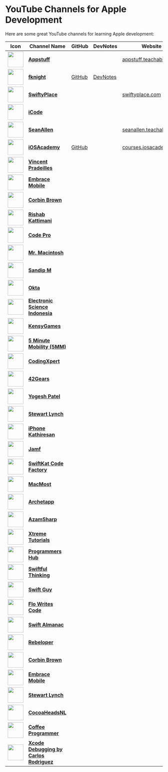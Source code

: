 # YouTube Channels for Apple Development

Here are some great YouTube channels for learning Apple development:

| Icon | Channel Name | GitHub | DevNotes | Website |
|------|--------------|--------|----------|---------|
| <img src="https://yt3.googleusercontent.com/0RmpMkzp4DDaWAsh4apaTt6OskyNOxBx_H14a73wyXds1QAhrQJJPivM39Ye23kVOsVMtFlHJzM=s160-c-k-c0x00ffffff-no-rj" width="50" height="50" /> | <span style="color: black; font-weight: bold;">[Appstuff](https://www.youtube.com/@appstuff)</span> |  |  | [appstuff.teachable.com/](https://appstuff.teachable.com/)|
| <img src="https://avatars.githubusercontent.com/u/15620553?s=48&v=4" width="50" height="50" /> | <span style="color: black; font-weight: bold;">[fknight](https://www.youtube.com/@fknight)</span> | [GitHub](https://github.com/ForrestKnight) | [DevNotes](https://www.devnotesdaily.com/authors/65989995-3f8c-4980-9afa-e90358ebe0c4) |  |
| <img src="https://yt3.googleusercontent.com/JdZRGnfb53Fg3VUGHdT2WEVEzSFPxJsTV-FamNE8FkgeqPvmFp8orVgPBnJoy-NTNCPEiqzo=s160-c-k-c0x00ffffff-no-rj" width="50" height="50" /> | <span style="color: black; font-weight: bold;">[SwiftyPlace](https://www.youtube.com/@SwiftyPlace)</span> |  |  | [swiftyplace.com](https://swiftyplace.com) |
| <img src="https://yt3.googleusercontent.com/ytc/AIdro_kShK2GojYoCcvLX1OZ5CRddwTepu-N-u-aEUUT35XoBg=s160-c-k-c0x00ffffff-no-rj" width="50" height="50" /> | <span style="color: black; font-weight: bold;">[iCode](https://www.youtube.com/@iCode_Happy_Coding)</span> |  |  | |
| <img src="https://yt3.googleusercontent.com/wujHpEJt-XOr1fjzQW0-f9ko4eCFnlXqjhM5ecMtDzMi-3ezCor-UQ9OsydWOp_Z9dy5DdyX_Q=s160-c-k-c0x00ffffff-no-rj" width="50" height="50" /> | <span style="color: black; font-weight: bold;">[SeanAllen](https://www.youtube.com/@seanallen)</span> |  |  | [seanallen.teachable.com](https://seanallen.teachable.com/) |
| <img src="https://yt3.googleusercontent.com/ytc/AIdro_kFu4depJgvfzT5jzpNOKhtZX61YpRyRpZ_b3xNm0I4zw=s160-c-k-c0x00ffffff-no-rj" width="50" height="50" /> | <span style="color: black; font-weight: bold;">[iOSAcademy](https://www.youtube.com/@iOSAcademy)</span> | [GitHub](https://github.com/AfrazCodes) |  | [courses.iosacademy.io](https://courses.iosacademy.io) |
| <img src="https://yt3.googleusercontent.com/ytc/AIdro_kFu4depJgvfzT5jzpNOKhtZX61YpRyRpZ_b3xNm0I4zw=s160-c-k-c0x00ffffff-no-rj" width="50" height="50" /> | <span style="color: black; font-weight: bold;">[Vincent Pradeilles](https://www.youtube.com/@v_pradeilles)</span> |  |  | |
| <img src="https://yt3.googleusercontent.com/ytc/AIdro_kFu4depJgvfzT5jzpNOKhtZX61YpRyRpZ_b3xNm0I4zw=s160-c-k-c0x00ffffff-no-rj" width="50" height="50" /> | <span style="color: black; font-weight: bold;">[Embrace Mobile](https://www.youtube.com/@embracemobile)</span> |  |  | |
| <img src="https://yt3.googleusercontent.com/ytc/AIdro_kFu4depJgvfzT5jzpNOKhtZX61YpRyRpZ_b3xNm0I4zw=s160-c-k-c0x00ffffff-no-rj" width="50" height="50" /> | <span style="color: black; font-weight: bold;">[Corbin Brown](https://www.youtube.com/@Corbin_Brown)</span> |  |  | |
| <img src="https://yt3.googleusercontent.com/ytc/AIdro_kFu4depJgvfzT5jzpNOKhtZX61YpRyRpZ_b3xNm0I4zw=s160-c-k-c0x00ffffff-no-rj" width="50" height="50" /> | <span style="color: black; font-weight: bold;">[Rishab Kattimani](https://www.youtube.com/@RishabTeachesTech)</span> |  |  | |
| <img src="https://yt3.googleusercontent.com/ytc/AIdro_kFu4depJgvfzT5jzpNOKhtZX61YpRyRpZ_b3xNm0I4zw=s160-c-k-c0x00ffffff-no-rj" width="50" height="50" /> | <span style="color: black; font-weight: bold;">[Code Pro](https://www.youtube.com/@CodePro)</span> |  |  | |
| <img src="https://yt3.googleusercontent.com/ytc/AIdro_kFu4depJgvfzT5jzpNOKhtZX61YpRyRpZ_b3xNm0I4zw=s160-c-k-c0x00ffffff-no-rj" width="50" height="50" /> | <span style="color: black; font-weight: bold;">[Mr. Macintosh](https://www.youtube.com/@Mr.Macintosh)</span> |  |  | |
| <img src="https://yt3.googleusercontent.com/ytc/AIdro_kFu4depJgvfzT5jzpNOKhtZX61YpRyRpZ_b3xNm0I4zw=s160-c-k-c0x00ffffff-no-rj" width="50" height="50" /> | <span style="color: black; font-weight: bold;">[Sandip M](https://www.youtube.com/@sandipm)</span> |  |  | |
| <img src="https://yt3.googleusercontent.com/ytc/AIdro_kFu4depJgvfzT5jzpNOKhtZX61YpRyRpZ_b3xNm0I4zw=s160-c-k-c0x00ffffff-no-rj" width="50" height="50" /> | <span style="color: black; font-weight: bold;">[Okta](https://www.youtube.com/@OktaInc)</span> |  |  | |
| <img src="https://yt3.googleusercontent.com/ytc/AIdro_kFu4depJgvfzT5jzpNOKhtZX61YpRyRpZ_b3xNm0I4zw=s160-c-k-c0x00ffffff-no-rj" width="50" height="50" /> | <span style="color: black; font-weight: bold;">[Electronic Science Indonesia](https://www.youtube.com/@electronicscienceindonesia8732)</span> |  |  | |
| <img src="https://yt3.googleusercontent.com/ytc/AIdro_kFu4depJgvfzT5jzpNOKhtZX61YpRyRpZ_b3xNm0I4zw=s160-c-k-c0x00ffffff-no-rj" width="50" height="50" /> | <span style="color: black; font-weight: bold;">[KensyGames](https://www.youtube.com/@kensygames5967)</span> |  |  | |
| <img src="https://yt3.googleusercontent.com/ytc/AIdro_kFu4depJgvfzT5jzpNOKhtZX61YpRyRpZ_b3xNm0I4zw=s160-c-k-c0x00ffffff-no-rj" width="50" height="50" /> | <span style="color: black; font-weight: bold;">[5 Minute Mobility (5MM)](https://www.youtube.com/@5MinuteMobility)</span> |  |  | |
| <img src="https://yt3.googleusercontent.com/ytc/AIdro_kFu4depJgvfzT5jzpNOKhtZX61YpRyRpZ_b3xNm0I4zw=s160-c-k-c0x00ffffff-no-rj" width="50" height="50" /> | <span style="color: black; font-weight: bold;">[CodingXpert](https://www.youtube.com/@CodingXpert)</span> |  |  | |
| <img src="https://yt3.googleusercontent.com/ytc/AIdro_kFu4depJgvfzT5jzpNOKhtZX61YpRyRpZ_b3xNm0I4zw=s160-c-k-c0x00ffffff-no-rj" width="50" height="50" /> | <span style="color: black; font-weight: bold;">[42Gears](https://www.youtube.com/@42gears)</span> |  |  | |
| <img src="https://yt3.googleusercontent.com/ytc/AIdro_kFu4depJgvfzT5jzpNOKhtZX61YpRyRpZ_b3xNm0I4zw=s160-c-k-c0x00ffffff-no-rj" width="50" height="50" /> | <span style="color: black; font-weight: bold;">[Yogesh Patel](https://www.youtube.com/@YogeshPateliOS)</span> |  |  | |
| <img src="https://yt3.googleusercontent.com/ytc/AIdro_kFu4depJgvfzT5jzpNOKhtZX61YpRyRpZ_b3xNm0I4zw=s160-c-k-c0x00ffffff-no-rj" width="50" height="50" /> | <span style="color: black; font-weight: bold;">[Stewart Lynch](https://www.youtube.com/@StewartLynch)</span> |  |  | |
| <img src="https://yt3.googleusercontent.com/ytc/AIdro_kFu4depJgvfzT5jzpNOKhtZX61YpRyRpZ_b3xNm0I4zw=s160-c-k-c0x00ffffff-no-rj" width="50" height="50" /> | <span style="color: black; font-weight: bold;">[iPhone Kathiresan](https://www.youtube.com/@KtrKathir)</span> |  |  | |
| <img src="https://yt3.googleusercontent.com/ytc/AIdro_kFu4depJgvfzT5jzpNOKhtZX61YpRyRpZ_b3xNm0I4zw=s160-c-k-c0x00ffffff-no-rj" width="50" height="50" /> | <span style="color: black; font-weight: bold;">[Jamf](https://www.youtube.com/@JAMFMedia)</span> |  |  | |
| <img src="https://yt3.googleusercontent.com/ytc/AIdro_kFu4depJgvfzT5jzpNOKhtZX61YpRyRpZ_b3xNm0I4zw=s160-c-k-c0x00ffffff-no-rj" width="50" height="50" /> | <span style="color: black; font-weight: bold;">[SwiftKat Code Factory](https://www.youtube.com/@swiftkatcodefactory)</span> |  |  | |
| <img src="https://yt3.googleusercontent.com/ytc/AIdro_kFu4depJgvfzT5jzpNOKhtZX61YpRyRpZ_b3xNm0I4zw=s160-c-k-c0x00ffffff-no-rj" width="50" height="50" /> | <span style="color: black; font-weight: bold;">[MacMost](https://www.youtube.com/@macmost)</span> |  |  | |
| <img src="https://yt3.googleusercontent.com/ytc/AIdro_kFu4depJgvfzT5jzpNOKhtZX61YpRyRpZ_b3xNm0I4zw=s160-c-k-c0x00ffffff-no-rj" width="50" height="50" /> | <span style="color: black; font-weight: bold;">[Archetapp](https://www.youtube.com/@Archetapp)</span> |  |  | |
| <img src="https://yt3.googleusercontent.com/ytc/AIdro_kFu4depJgvfzT5jzpNOKhtZX61YpRyRpZ_b3xNm0I4zw=s160-c-k-c0x00ffffff-no-rj" width="50" height="50" /> | <span style="color: black; font-weight: bold;">[AzamSharp](https://www.youtube.com/@azamsharp)</span> |  |  | |
| <img src="https://yt3.googleusercontent.com/ytc/AIdro_kFu4depJgvfzT5jzpNOKhtZX61YpRyRpZ_b3xNm0I4zw=s160-c-k-c0x00ffffff-no-rj" width="50" height="50" /> | <span style="color: black; font-weight: bold;">[Xtreme Tutorials](https://www.youtube.com/@xtremetutorials9986)</span> |  |  | |
| <img src="https://yt3.googleusercontent.com/ytc/AIdro_kFu4depJgvfzT5jzpNOKhtZX61YpRyRpZ_b3xNm0I4zw=s160-c-k-c0x00ffffff-no-rj" width="50" height="50" /> | <span style="color: black; font-weight: bold;">[Programmers Hub](https://www.youtube.com/@programmershub6584)</span> |  |  | |
| <img src="https://yt3.googleusercontent.com/ytc/AIdro_kFu4depJgvfzT5jzpNOKhtZX61YpRyRpZ_b3xNm0I4zw=s160-c-k-c0x00ffffff-no-rj" width="50" height="50" /> | <span style="color: black; font-weight: bold;">[Swiftful Thinking](https://www.youtube.com/@SwiftfulThinking)</span> |  |  | |
| <img src="https://yt3.googleusercontent.com/ytc/AIdro_kFu4depJgvfzT5jzpNOKhtZX61YpRyRpZ_b3xNm0I4zw=s160-c-k-c0x00ffffff-no-rj" width="50" height="50" /> | <span style="color: black; font-weight: bold;">[Swift Guy](https://www.youtube.com/@swiftguy8050)</span> |  |  | |
| <img src="https://yt3.googleusercontent.com/ytc/AIdro_kFu4depJgvfzT5jzpNOKhtZX61YpRyRpZ_b3xNm0I4zw=s160-c-k-c0x00ffffff-no-rj" width="50" height="50" /> | <span style="color: black; font-weight: bold;">[Flo Writes Code](https://www.youtube.com/@FloWritesCode)</span> |  |  | |
| <img src="https://yt3.googleusercontent.com/ytc/AIdro_kFu4depJgvfzT5jzpNOKhtZX61YpRyRpZ_b3xNm0I4zw=s160-c-k-c0x00ffffff-no-rj" width="50" height="50" /> | <span style="color: black; font-weight: bold;">[Swift Almanac](https://www.youtube.com/@SwiftAlmanac)</span> |  |  | |
| <img src="https://yt3.googleusercontent.com/ytc/AIdro_kFu4depJgvfzT5jzpNOKhtZX61YpRyRpZ_b3xNm0I4zw=s160-c-k-c0x00ffffff-no-rj" width="50" height="50" /> | <span style="color: black; font-weight: bold;">[Rebeloper](https://www.youtube.com/@rebeloper)</span> |  |  | |
| <img src="https://yt3.googleusercontent.com/ytc/AIdro_kFu4depJgvfzT5jzpNOKhtZX61YpRyRpZ_b3xNm0I4zw=s160-c-k-c0x00ffffff-no-rj" width="50" height="50" /> | <span style="color: black; font-weight: bold;">[Corbin Brown](https://www.youtube.com/@Corbin_Brown)</span> |  |  | |
| <img src="https://yt3.googleusercontent.com/ytc/AIdro_kFu4depJgvfzT5jzpNOKhtZX61YpRyRpZ_b3xNm0I4zw=s160-c-k-c0x00ffffff-no-rj" width="50" height="50" /> | <span style="color: black; font-weight: bold;">[Embrace Mobile](https://www.youtube.com/@embracemobile)</span> |  |  | |
| <img src="https://yt3.googleusercontent.com/ytc/AIdro_kFu4depJgvfzT5jzpNOKhtZX61YpRyRpZ_b3xNm0I4zw=s160-c-k-c0x00ffffff-no-rj" width="50" height="50" /> | <span style="color: black; font-weight: bold;">[Stewart Lynch](https://www.youtube.com/@StewartLynch)</span> |  |  | |
| <img src="https://yt3.googleusercontent.com/ytc/AIdro_kFu4depJgvfzT5jzpNOKhtZX61YpRyRpZ_b3xNm0I4zw=s160-c-k-c0x00ffffff-no-rj" width="50" height="50" /> | <span style="color: black; font-weight: bold;">[CocoaHeadsNL](https://www.youtube.com/@CocoaHeadsNL)</span> |  |  | |
| <img src="https://yt3.googleusercontent.com/ytc/AIdro_kFu4depJgvfzT5jzpNOKhtZX61YpRyRpZ_b3xNm0I4zw=s160-c-k-c0x00ffffff-no-rj" width="50" height="50" /> | <span style="color: black; font-weight: bold;">[Coffee Programmer](https://www.youtube.com/@CoffeeProgrammer)</span> |  |  | |
| <img src="https://yt3.googleusercontent.com/ytc/AIdro_kFu4depJgvfzT5jzpNOKhtZX61YpRyRpZ_b3xNm0I4zw=s160-c-k-c0x00ffffff-no-rj" width="50" height="50" /> | <span style="color: black; font-weight: bold;">[Xcode Debugging by Carlos Rodriguez](https://www.youtube.com/@xcodedebuggingbycarlosrodr8609)</span> |  |  | |
